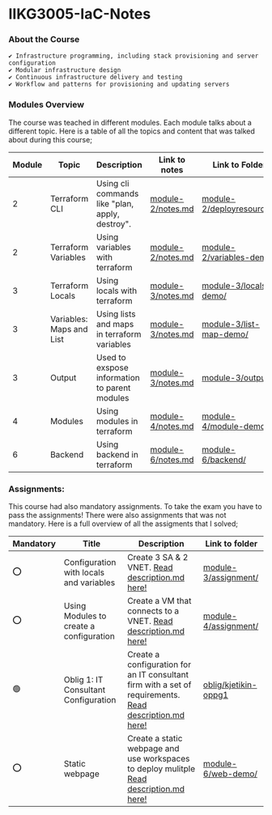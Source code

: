 # IIKG3005-IaC-Notes

### About the Course
    ✔️ Infrastructure programming, including stack provisioning and server configuration
    ✔️ Modular infrastructure design
    ✔️ Continuous infrastructure delivery and testing
    ✔️ Workflow and patterns for provisioning and updating servers



### Modules Overview
The course was teached in different modules. Each module talks about a different topic. 
Here is a table of all the topics and content that was talked about during this course;

| **Module** | **Topic**              | **Description**                                      | **Link to notes**                                                                       | **Link to Folder**        |
|------------|------------------------|------------------------------------------------------|-----------------------------------------------------------------------------------------|---------------------------|
| 2          |   Terraform CLI        |   Using cli commands like "plan, apply, destroy".   |  [module-2/notes.md](https://github.com/KjetilIN/IIKG3005-IaC-Notes/blob/main/module-2/notes.md)   |        [module-2/deployresources/](https://github.com/KjetilIN/IIKG3005-IaC-Notes/tree/main/module-2/delpoyresources)                 |
| 2          |   Terraform Variables  |   Using variables with terraform                     |  [module-2/notes.md](https://github.com/KjetilIN/IIKG3005-IaC-Notes/blob/main/module-2/notes.md)   | [module-2/variables-demo/](https://github.com/KjetilIN/IIKG3005-IaC-Notes/tree/main/module-2/variables-demo)                         |
| 3          |   Terraform Locals  |   Using locals with terraform                     |  [module-3/notes.md](https://github.com/KjetilIN/IIKG3005-IaC-Notes/blob/main/module-3/notes.md)   | [module-3/locals-demo/](https://github.com/KjetilIN/IIKG3005-IaC-Notes/tree/main/module-3/locals-demo)                         |
| 3          |   Variables: Maps and List |   Using lists and maps in terraform variables                    |  [module-3/notes.md](https://github.com/KjetilIN/IIKG3005-IaC-Notes/blob/main/module-3/notes.md)   | [module-3/list-map-demo/](https://github.com/KjetilIN/IIKG3005-IaC-Notes/tree/main/module-3/list-map-demo)                         |
| 3          |   Output |   Used to exspose information to parent modules                    |  [module-3/notes.md](https://github.com/KjetilIN/IIKG3005-IaC-Notes/blob/main/module-3/notes.md)   | [module-3/output/](https://github.com/KjetilIN/IIKG3005-IaC-Notes/tree/main/module-3/output)                         |
| 4          |   Modules |   Using modules in terraform                   |  [module-4/notes.md](https://github.com/KjetilIN/IIKG3005-IaC-Notes/blob/main/module-4/notes.md)   | [module-4/module-demo/](https://github.com/KjetilIN/IIKG3005-IaC-Notes/tree/main/module-4/module-demo)                         |
| 6         |   Backend |   Using backend in terraform          |  [module-6/notes.md](https://github.com/KjetilIN/IIKG3005-IaC-Notes/blob/main/module-6/notes.md)   | [module-6/backend/](https://github.com/KjetilIN/IIKG3005-IaC-Notes/tree/main/module-6/backend)                         |



### Assignments:
This course had also mandatory assignments. To take the exam you have to pass the assignments!
There were also assignments that was not mandatory. Here is a full overview of all the assigments that I solved; 

| **Mandatory** | **Title**                                   | **Description**                                                                                                              | **Link to folder** |
|---------------|---------------------------------------------|------------------------------------------------------------------------------------------------------------------------------|--------------------|
|     ⭕️        |  Configuration with locals and variables    | Create 3 SA & 2 VNET. [Read description.md here!](https://github.com/KjetilIN/IIKG3005-IaC-Notes/blob/main/module-3/assignment/description.md )           |  [module-3/assignment/](https://github.com/KjetilIN/IIKG3005-IaC-Notes/tree/main/module-3/assignment)      |
|     ⭕️        |  Using Modules to create a configuration    | Create a VM that connects to a VNET. [Read description.md here!](https://github.com/KjetilIN/IIKG3005-IaC-Notes/blob/main/module-4/assignment/description.md )           |  [module-4/assignment/](https://github.com/KjetilIN/IIKG3005-IaC-Notes/tree/main/module-4/assignment)      |
|     🟢        |  Oblig 1: IT Consultant Configuration    | Create a configuration for an IT consultant firm with a set of requirements. [Read description.md here!](https://github.com/KjetilIN/IIKG3005-IaC-Notes/blob/main/oblig/oppg1_description.md)            |  [oblig/kjetikin-oppg1](https://github.com/KjetilIN/IIKG3005-IaC-Notes/tree/main/oblig/kjetikin-oppg1)      |
|     ⭕️        |  Static webpage   | Create a static webpage and use workspaces to deploy mulitple [Read description.md here!](https://github.com/KjetilIN/IIKG3005-IaC-Notes/blob/main/module-4/assignment/description.md )           |  [module-6/web-demo/](https://github.com/KjetilIN/IIKG3005-IaC-Notes/tree/main/module-6/web-demo)      |
